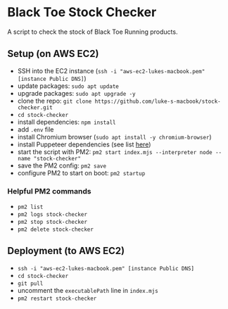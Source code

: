 # Black Toe Stock Checker

A script to check the stock of Black Toe Running products.

## Setup (on AWS EC2)

- SSH into the EC2 instance (`ssh -i "aws-ec2-lukes-macbook.pem" [instance Public DNS]`)
- update packages: `sudo apt update`
- upgrade packages: `sudo apt upgrade -y`
- clone the repo: `git clone https://github.com/luke-s-macbook/stock-checker.git`
- `cd stock-checker`
- install dependencies: `npm install`
- add `.env` file
- install Chromium browser (`sudo apt install -y chromium-browser`)
- install Puppeteer dependencies (see list [here](https://www.browserless.io/blog/puppeteer-on-aws-ec2))
- start the script with PM2: `pm2 start index.mjs --interpreter node --name "stock-checker"`
- save the PM2 config: `pm2 save`
- configure PM2 to start on boot: `pm2 startup`

### Helpful PM2 commands

- `pm2 list`
- `pm2 logs stock-checker`
- `pm2 stop stock-checker`
- `pm2 delete stock-checker`

## Deployment (to AWS EC2)

- `ssh -i "aws-ec2-lukes-macbook.pem" [instance Public DNS]`
- `cd stock-checker`
- `git pull`
- uncomment the `executablePath` line in `index.mjs`
- `pm2 restart stock-checker`
